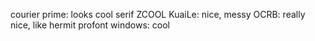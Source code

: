 courier prime: looks cool serif
ZCOOL KuaiLe: nice, messy
OCRB: really nice, like hermit
profont windows: cool
